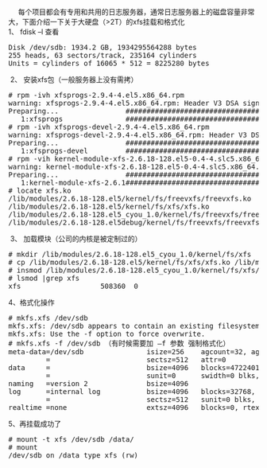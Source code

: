 <!--
author: vaster
date: 2015-09-10 15:18:59
title: 【Linux基础】大硬盘xfs格式化和挂载注意
tags: Linux,xfs
category: Linux,Linux基础
status: publish
summary:      每个项目都会有专用和共用的日志服务器，通常日志服务器上的磁盘容量非常大，下面介绍一下关于大硬盘（&gt;2T）的xfs挂载和格式化1、 fdisk –l 查看Disk /dev/sdb: 1934.2 GB, 1934295564288 bytes255 heads, 
-->

<div>     每个项目都会有专用和共用的日志服务器，通常日志服务器上的磁盘容量非常大，下面介绍一下关于大硬盘（&gt;2T）的xfs挂载和格式化</div>
<div>1、 fdisk –l 查看</div>
<div>
<pre class="lang:vim decode:true ">Disk /dev/sdb: 1934.2 GB, 1934295564288 bytes
255 heads, 63 sectors/track, 235164 cylinders
Units = cylinders of 16065 * 512 = 8225280 bytes</pre>
</div>
<div> 2、 安装xfs包（一般服务器上没有需拷）</div>
<div>
<pre class="lang:vim decode:true"># rpm -ivh xfsprogs-2.9.4-4.el5.x86_64.rpm
warning: xfsprogs-2.9.4-4.el5.x86_64.rpm: Header V3 DSA signature: NOKEY, key ID e42d547b
Preparing...                ########################################### [100%]
   1:xfsprogs               ########################################### [100%]
# rpm -ivh xfsprogs-devel-2.9.4-4.el5.x86_64.rpm
warning: xfsprogs-devel-2.9.4-4.el5.x86_64.rpm: Header V3 DSA signature: NOKEY, key ID e42d547b
Preparing...                ########################################### [100%]
   1:xfsprogs-devel         ########################################### [100%]
# rpm -vih kernel-module-xfs-2.6.18-128.el5-0.4-4.slc5.x86_64.rpm
warning: kernel-module-xfs-2.6.18-128.el5-0.4-4.slc5.x86_64.rpm: Header V3 DSA signature: NOKEY, key ID 1d1e034b
Preparing...                ########################################### [100%]
   1:kernel-module-xfs-2.6.1########################################### [100%]
# locate xfs.ko
/lib/modules/2.6.18-128.el5/kernel/fs/freevxfs/freevxfs.ko
/lib/modules/2.6.18-128.el5/kernel/fs/xfs/xfs.ko
/lib/modules/2.6.18-128.el5_cyou_1.0/kernel/fs/freevxfs/freevxfs.ko
/lib/modules/2.6.18-128.el5debug/kernel/fs/freevxfs/freevxfs.ko</pre>
</div>
<div> 3、 加载模块（公司的内核是被定制过的）</div>
<div>
<pre class="lang:vim decode:true"># mkdir /lib/modules/2.6.18-128.el5_cyou_1.0/kernel/fs/xfs
# cp /lib/modules/2.6.18-128.el5/kernel/fs/xfs/xfs.ko /lib/modules/2.6.18-128.el5_cyou_1.0/kernel/fs/xfs
# insmod /lib/modules/2.6.18-128.el5_cyou_1.0/kernel/fs/xfs/xfs.ko
# lsmod |grep xfs
xfs                   508360  0</pre>
</div>
<div>4、格式化操作</div>
<div>
<pre class="lang:vim decode:true"># mkfs.xfs /dev/sdb
mkfs.xfs: /dev/sdb appears to contain an existing filesystem (xfs).
mkfs.xfs: Use the -f option to force overwrite.
# mkfs.xfs -f /dev/sdb （有时候需要加 –f 参数 强制格式化）
meta-data=/dev/sdb               isize=256    agcount=32, agsize=14757504 blks
         =                       sectsz=512   attr=0
data     =                       bsize=4096   blocks=472240128, imaxpct=25
         =                       sunit=0      swidth=0 blks, unwritten=1
naming   =version 2              bsize=4096
log      =internal log           bsize=4096   blocks=32768, version=1
         =                       sectsz=512   sunit=0 blks, lazy-count=0
realtime =none                   extsz=4096   blocks=0, rtextents=0</pre>
</div>
<div>5、再挂载成功了</div>
<div>
<pre class="lang:vim decode:true"># mount -t xfs /dev/sdb /data/
# mount
/dev/sdb on /data type xfs (rw)</pre>
</div>